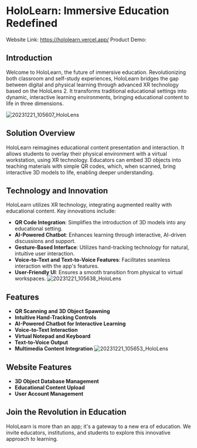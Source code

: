# HoloLearn: Immersive Education Redefined

Website Link: https://hololearn.vercel.app/
Product Demo: 

## Introduction
Welcome to HoloLearn, the future of immersive education. Revolutionizing both classroom and self-study experiences, HoloLearn bridges the gap between digital and physical learning through advanced XR technology based on the HoloLens 2. It transforms traditional educational settings into dynamic, interactive learning environments, bringing educational content to life in three dimensions.

![20231221_105607_HoloLens](https://github.com/hassanhamdani/HoloLearn/assets/96621474/8dbba0fd-b65e-40ef-b70f-78921401bed6)
## Solution Overview
HoloLearn reimagines educational content presentation and interaction. It allows students to overlay their physical environment with a virtual workstation, using XR technology. Educators can embed 3D objects into teaching materials with simple QR codes, which, when scanned, bring interactive 3D models to life, enabling deeper understanding.

## Technology and Innovation
HoloLearn utilizes XR technology, integrating augmented reality with educational content. Key innovations include:
- **QR Code Integration**: Simplifies the introduction of 3D models into any educational setting.
- **AI-Powered Chatbot**: Enhances learning through interactive, AI-driven discussions and support.
- **Gesture-Based Interface**: Utilizes hand-tracking technology for natural, intuitive user interaction.
- **Voice-to-Text and Text-to-Voice Features**: Facilitates seamless interaction with the app's features.
- **User-Friendly UI**: Ensures a smooth transition from physical to virtual workspaces.
![20231221_105638_HoloLens](https://github.com/hassanhamdani/HoloLearn/assets/96621474/9ce8a253-6058-4854-93dd-6873cdf0fa8e)

## Features
- **QR Scanning and 3D Object Spawning**
- **Intuitive Hand-Tracking Controls**
- **AI-Powered Chatbot for Interactive Learning**
- **Voice-to-Text Interaction**
- **Virtual Notepad and Keyboard**
- **Text-to-Voice Output**
- **Multimedia Content Integration**
![20231221_105653_HoloLens](https://github.com/hassanhamdani/HoloLearn/assets/96621474/630e4012-dce9-4176-bfad-2cee8791a51e)

## Website Features
- **3D Object Database Management**
- **Educational Content Upload**
- **User Account Management**

## Join the Revolution in Education
HoloLearn is more than an app; it's a gateway to a new era of education. We invite educators, institutions, and students to explore this innovative approach to learning.


